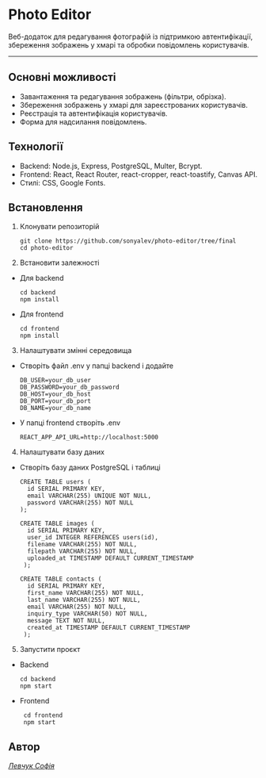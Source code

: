 # Photo Editor
Веб-додаток для редагування фотографій із підтримкою автентифікації, збереження зображень у хмарі та обробки повідомлень користувачів.
______________________________________________

## Основні можливості
- Завантаження та редагування зображень (фільтри, обрізка).
- Збереження зображень у хмарі для зареєстрованих користувачів.
- Реєстрація та автентифікація користувачів.
- Форма для надсилання повідомлень.

## Технології
- Backend: Node.js, Express, PostgreSQL, Multer, Bcrypt.
- Frontend: React, React Router, react-cropper, react-toastify, Canvas API.
- Стилі: CSS, Google Fonts.

## Встановлення

1. Клонувати репозиторій

       git clone https://github.com/sonyalev/photo-editor/tree/final
       cd photo-editor

2. Встановити залежності
- Для backend

      cd backend
      npm install  

- Для frontend

      cd frontend
      npm install

3. Налаштувати змінні середовища

 - Створіть файл .env у папці backend і додайте

       DB_USER=your_db_user
       DB_PASSWORD=your_db_password
       DB_HOST=your_db_host
       DB_PORT=your_db_port
       DB_NAME=your_db_name

- У папці frontend створіть .env

      REACT_APP_API_URL=http://localhost:5000

4. Налаштувати базу даних

- Створіть базу даних PostgreSQL і таблиці

      CREATE TABLE users (
        id SERIAL PRIMARY KEY,
        email VARCHAR(255) UNIQUE NOT NULL,
        password VARCHAR(255) NOT NULL
      );

      CREATE TABLE images (
        id SERIAL PRIMARY KEY,
        user_id INTEGER REFERENCES users(id),
        filename VARCHAR(255) NOT NULL,
        filepath VARCHAR(255) NOT NULL,
        uploaded_at TIMESTAMP DEFAULT CURRENT_TIMESTAMP
       );

      CREATE TABLE contacts (
        id SERIAL PRIMARY KEY,
        first_name VARCHAR(255) NOT NULL,
        last_name VARCHAR(255) NOT NULL,
        email VARCHAR(255) NOT NULL,
        inquiry_type VARCHAR(50) NOT NULL,
        message TEXT NOT NULL,
        created_at TIMESTAMP DEFAULT CURRENT_TIMESTAMP
       );

5. Запустити проєкт
 - Backend

       cd backend
       npm start

- Frontend

       cd frontend
       npm start


## Автор
 [_Левчук Софія_](https://www.linkedin.com/in/sofia-levchuk-98a4062a5/)

